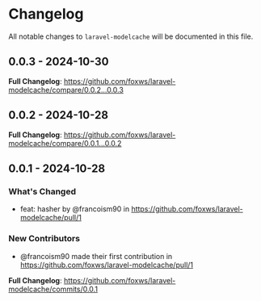 # Changelog

All notable changes to `laravel-modelcache` will be documented in this file.

## 0.0.3 - 2024-10-30

**Full Changelog**: https://github.com/foxws/laravel-modelcache/compare/0.0.2...0.0.3

## 0.0.2 - 2024-10-28

**Full Changelog**: https://github.com/foxws/laravel-modelcache/compare/0.0.1...0.0.2

## 0.0.1 - 2024-10-28

### What's Changed

* feat: hasher by @francoism90 in https://github.com/foxws/laravel-modelcache/pull/1

### New Contributors

* @francoism90 made their first contribution in https://github.com/foxws/laravel-modelcache/pull/1

**Full Changelog**: https://github.com/foxws/laravel-modelcache/commits/0.0.1
